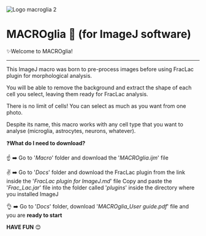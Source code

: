 
  ![Logo macroglia 2](https://github.com/SandraSSB/MACROglia_cell-morphology-analysis/assets/156697837/d0ef2fa1-c0d6-46b4-9585-562d55e68afc)

# MACROglia 🔬 (for ImageJ software)

✨Welcome to MACROglia!
__________________

This ImageJ macro was born to pre-process images before using FracLac plugin for morphological analysis.

You will be able to remove the background and extract the shape of each cell you select, leaving them ready for FracLac analysis.

There is no limit of cells! You can select as much as you want from one photo.

Despite its name, this macro works with any cell type that you want to analyse (microglia, astrocytes, neurons, whatever).

❓**What do I need to download?**

☝️ ➡️ Go to '*Macro*' folder and download the '*MACROglia.ijm*' file

✌️ ➡️ Go to '*Docs*' folder and download the FracLac plugin from the link inside the '*FracLac plugin for ImageJ.md*' file
       Copy and paste the '*Frac_Lac.jar*' file into the folder called '*plugins*' inside the directory where you installed ImageJ
       
👌 ➡️ Go to '*Docs*' folder, download '*MACROglia_User guide.pdf*' file and you are **ready to start**


**HAVE FUN** 😊

